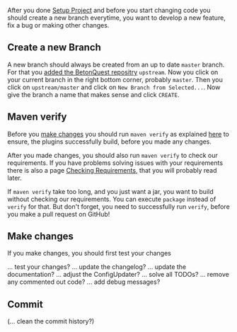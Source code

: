 After you done [Setup Project](./Setup-Project.md) and before you start changing code you should create a new branch 
everytime, you want to develop a new feature, fix a bug or making other changes.

## Create a new Branch
A new branch should always be created from an up to date `master` branch.
For that you [added the BetonQuest repositry](./Setup-Project.md#adding-remote-repository) `upstream`.
Now you click on your current branch in the right bottom corner, probably `master`.
Then you click on `upstream/master` and click on `New Branch from Selected...`.
Now give the branch a name that makes sense and click `CREATE`.

## Maven verify
Before you [make changes](#make-changes) you should run `maven verify` as explained
[here](./Setup-Project.md#building-the-plugin-jar) to ensure, the plugins successfully build, before you made any changes.

After you made changes, you should also run `maven verify` to check our requirements.
If you have problems solving issues with your requirements there is also a page 
[Checking Requirements](./Checking-Requirements.md), that you will probably read later.

If `maven verify` take too long, and you just want a jar, you want to build without checking our requirements.
You can execute `package` instead of `verify` for that.
But don't forget, you need to successfully run `verify`, before you make a pull request on GitHub!

## Make changes
If you make changes, you should first test your changes

... test your changes?
... update the changelog?
... update the documentation?
... adjust the ConfigUpdater?
... solve all TODOs?
... remove any commented out code?
... add debug messages?

## Commit
(... clean the commit history?)
